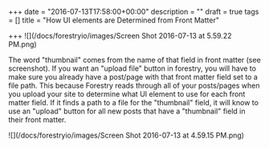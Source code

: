 +++
date = "2016-07-13T17:58:00+00:00"
description = ""
draft = true
tags = []
title = "How UI elements are Determined  from Front Matter"

+++
![](/docs/forestryio/images/Screen Shot 2016-07-13 at 5.59.22 PM.png)

The word "thumbnail" comes from the name of that field in front matter (see screenshot). If you want an "upload file" button in forestry, you will have to make sure you already have a post/page with that front matter field set to a file path.  This because Forestry reads through all of your posts/pages when you upload your site to determine what UI element to use for each front matter field. If it finds a path to a file for the "thumbnail" field, it will know to use an "upload" button  for all new posts that have a "thumbnail" field in their front matter.

![](/docs/forestryio/images/Screen Shot 2016-07-13 at 4.59.15 PM.png)